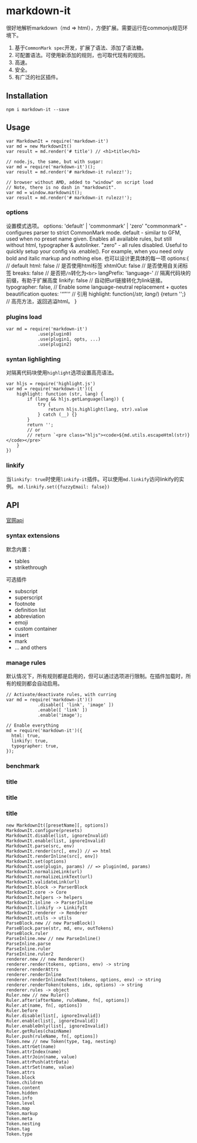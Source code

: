 # markdown-it

很好地解析markdown（md => html），方便扩展。需要运行在commonjs规范环境下。 
1. 基于`CommonMark spec`开发，扩展了语法、添加了语法糖。
2. 可配置语法。可使用新添加的规则，也可取代现有的规则。
3. 高速。
4. 安全。
5. 有广泛的社区插件。

## Installation

```
npm i markdown-it --save
```

## Usage

```
var MarkdownIt = require('markdown-it')
var md = new MarkdownIt()
var result = md.render('# title') // <h1>title</h1>

// node.js, the same, but with sugar:
var md = require('markdown-it')();
var result = md.render('# markdown-it rulezz!');

// browser without AMD, added to "window" on script load
// Note, there is no dash in "markdownit".
var md = window.markdownit();
var result = md.render('# markdown-it rulezz!');
```

### options

设置模式选项。
options: 'default' | 'commonmark' | 'zero'
"commonmark" - configures parser to strict CommonMark mode.
default - similar to GFM, used when no preset name given. Enables all available rules, but still without html, typographer & autolinker.
"zero" - all rules disabled. Useful to quickly setup your config via .enable(). For example, when you need only bold and italic markup and nothing else.
也可以设计更具体的每一项
options:{ // default
    html: false              // 是否使用html标签
    xhtmlOut: false          // 是否使用自关闭标签
    breaks: false            // 是否把`/n`转化为`<br>`
    langPrefix: 'language-'  // 隔离代码块的前缀，有助于扩展高度
    linkify: false           // 自动把url链接转化为link链接。
    typographer: false,      // Enable some language-neutral replacement + quotes beautification
    quotes: '“”’‘'           // 引用
    highlight: function(/*str, lang*/) {return '';}           // 高亮方法，返回逃溢html。
}

### plugins load

```
var md = require('markdown-it')
            .use(plugin0)
            .use(plugin1, opts, ...)
            .use(plugin2)
```

### syntan lighlighting

对隔离代码块使用`highlight`选项设置高亮语法。
```
var hljs = require('highlight.js')
var md = require('markdown-it')({
    highlight: function (str, lang) {
        if (lang && hljs.getLanguage(lang)) {
            try {
                return hljs.highlight(lang, str).value
            } catch (__) {}
        }
        return '';
        // or
        // return `<pre class="hljs"><code>${md.utils.escapeHtml(str)}</code></pre>`
    }
})
```

### linkify

当`linkify: true`时使用`linkify-it`插件。可以使用`md.linkify`访问linkify的实例。
`md.linkify.set({fuzzyEmail: false})`


## API

[官网api](https://markdown-it.github.io/markdown-it/#MarkdownIt.new)

### syntax extensions

默念内置：
- tables
- strikethrough

可选插件
- subscript
- superscript
- footnote
- definition list
- abbreviation
- emoji
- custom container
- insert
- mark
- ... and others

### manage rules

默认情况下，所有规则都是启用的，但可以通过选项进行限制。在插件加载时，所有的规则都会自动启用。
```
// Activate/deactivate rules, with curring
var md = require('markdown-it')()
            .disable([ 'link', 'image' ])
            .enable([ 'link' ])
            .enable('image');

// Enable everything
md = require('markdown-it')({
  html: true,
  linkify: true,
  typographer: true,
});
```

### benchmark
### title
### title
### title
```
new MarkdownIt([presetName][, options])
MarkdownIt.configure(presets)
MarkdownIt.disable(list, ignoreInvalid)
MarkdownIt.enable(list, ignoreInvalid)
MarkdownIt.parse(src, env)
MarkdownIt.render(src[, env]) // => html
MarkdownIt.renderInline(src[, env])
MarkdownIt.set(options)
MarkdownIt.use(plugin, params) // => plugin(md, params)
MarkdownIt.normalizeLink(url)
MarkdownIt.normalizeLinkText(url)
MarkdownIt.validateLink(url)
MarkdownIt.block -> ParserBlock
MarkdownIt.core -> Core
MarkdownIt.helpers -> helpers
MarkdownIt.inline -> ParserInline
MarkdownIt.linkify -> LinkifyIt
MarkdownIt.renderer -> Renderer
MarkdownIt.utils -> utils
ParseBlock.new // new ParseBlock()
ParseBlock.parse(str, md, env, outTokens)
ParseBlock.ruler
ParseInline.new // new ParseInline()
ParseInline.parse
ParseInline.ruler
ParseInline.ruler2
renderer.new // new Renderer()
renderer.render(tokens, options, env) -> string
renderer.renderAttrs
renderer.renderInline
renderer.renderInlineAsText(tokens, options, env) -> string
renderer.renderToken(tokens, idx, options) -> string
renderer.rules -> object
Ruler.new // new Ruler()
Ruler.after(afterName, ruleName, fn[, options])
Ruler.at(name, fn[, options])
Ruler.before
Ruler.disable(list[, ignoreInvalid])
Ruler.enable(list[, ignoreInvalid])
Ruler.enableOnly(list[, ignoreInvalid])
Ruler.getRules(chainName)
Ruler.push(ruleName, fn[, options])
Token.new // new Token(type, tag, nesting)
Token.attrGet(name)
Token.attrIndex(name)
Token.attrJoin(name, value)
Token.attrPush(attrData)
Token.attrSet(name, value)
Token.attrs
Token.block
Token.children
Token.content
Token.hidden
Token.info
Token.level
Token.map
Token.markup
Token.meta
Token.nesting
Token.tag
Token.type
```

